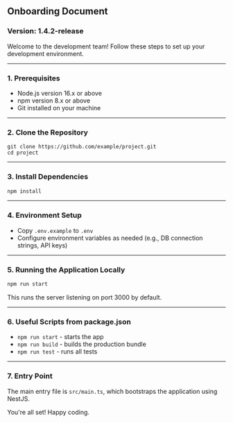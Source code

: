 ## Onboarding Document

### Version: 1.4.2-release

Welcome to the development team! Follow these steps to set up your development environment.

---

### 1. Prerequisites
- Node.js version 16.x or above
- npm version 8.x or above
- Git installed on your machine

---

### 2. Clone the Repository
```
git clone https://github.com/example/project.git
cd project
```

---

### 3. Install Dependencies
```bash
npm install
```

---

### 4. Environment Setup
- Copy `.env.example` to `.env`
- Configure environment variables as needed (e.g., DB connection strings, API keys)

---

### 5. Running the Application Locally
```bash
npm run start
```
This runs the server listening on port 3000 by default.

---

### 6. Useful Scripts from package.json
- `npm run start` - starts the app
- `npm run build` - builds the production bundle
- `npm run test` - runs all tests

---

### 7. Entry Point
The main entry file is `src/main.ts`, which bootstraps the application using NestJS.

You're all set! Happy coding.